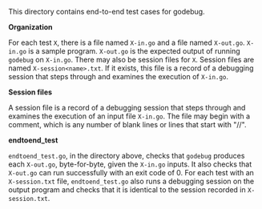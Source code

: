 This directory contains end-to-end test cases for godebug.

**Organization**

For each test `X`, there is a file named `X-in.go` and a file named `X-out.go`. `X-in.go` is a sample program. `X-out.go` is the expected output of running `godebug` on `X-in.go`. There may also be session files for `X`. Session files are named `X-session<name>.txt`. If it exists, this file is a record of a debugging session that steps through and examines the execution of `X-in.go`.

**Session files**

A session file is a record of a debugging session that steps through and examines the execution of an input file `X-in.go`. The file may begin with a comment, which is any number of blank lines or lines that start with "//".


**endtoend_test**

`endtoend_test.go`, in the directory above, checks that `godebug` produces each `X-out.go`, byte-for-byte, given the `X-in.go` inputs. It also checks that `X-out.go` can run successfully with an exit code of 0. For each test with an `X-session.txt` file, `endtoend_test.go` also runs a debugging session on the output program and checks that it is identical to the session recorded in `X-session.txt`.
